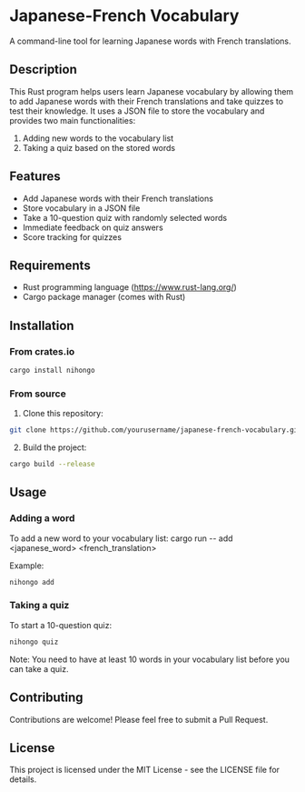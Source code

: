 # Japanese-French Vocabulary

A command-line tool for learning Japanese words with French translations.

## Description

This Rust program helps users learn Japanese vocabulary by allowing them to add Japanese words with their French translations and take quizzes to test their knowledge. It uses a JSON file to store the vocabulary and provides two main functionalities:

1. Adding new words to the vocabulary list
2. Taking a quiz based on the stored words

## Features

- Add Japanese words with their French translations
- Store vocabulary in a JSON file
- Take a 10-question quiz with randomly selected words
- Immediate feedback on quiz answers
- Score tracking for quizzes

## Requirements

- Rust programming language (https://www.rust-lang.org/)
- Cargo package manager (comes with Rust)

## Installation

### From crates.io

```sh
cargo install nihongo
```

### From source

1. Clone this repository:

```sh
git clone https://github.com/yourusername/japanese-french-vocabulary.git cd japanese-french-vocabulary
```

2. Build the project:

```sh
cargo build --release
```

## Usage

### Adding a word

To add a new word to your vocabulary list:
cargo run -- add <japanese_word> <french_translation>

Example:

```sh
nihongo add
```

### Taking a quiz

To start a 10-question quiz:

```sh
nihongo quiz
```

Note: You need to have at least 10 words in your vocabulary list before you can take a quiz.

## Contributing

Contributions are welcome! Please feel free to submit a Pull Request.

## License

This project is licensed under the MIT License - see the LICENSE file for details.
